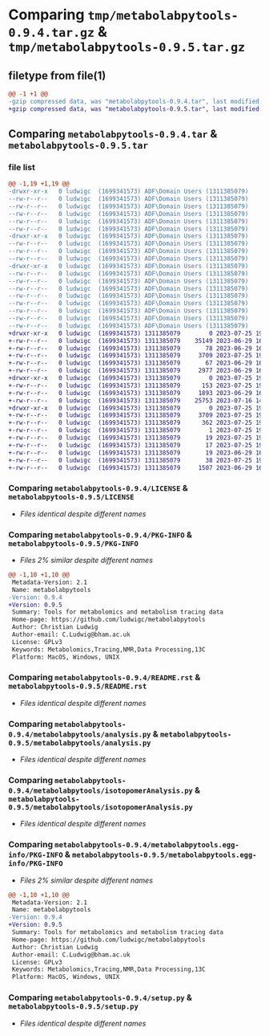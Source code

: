 # Comparing `tmp/metabolabpytools-0.9.4.tar.gz` & `tmp/metabolabpytools-0.9.5.tar.gz`

## filetype from file(1)

```diff
@@ -1 +1 @@
-gzip compressed data, was "metabolabpytools-0.9.4.tar", last modified: Fri Jul 21 11:29:36 2023, max compression
+gzip compressed data, was "metabolabpytools-0.9.5.tar", last modified: Tue Jul 25 19:33:25 2023, max compression
```

## Comparing `metabolabpytools-0.9.4.tar` & `metabolabpytools-0.9.5.tar`

### file list

```diff
@@ -1,19 +1,19 @@
-drwxr-xr-x   0 ludwigc  (1699341573) ADF\Domain Users (1311385079)        0 2023-07-21 11:29:36.919814 metabolabpytools-0.9.4/
--rw-r--r--   0 ludwigc  (1699341573) ADF\Domain Users (1311385079)    35149 2023-06-29 16:08:10.000000 metabolabpytools-0.9.4/LICENSE
--rw-r--r--   0 ludwigc  (1699341573) ADF\Domain Users (1311385079)       78 2023-06-29 16:08:10.000000 metabolabpytools-0.9.4/MANIFEST.in
--rw-r--r--   0 ludwigc  (1699341573) ADF\Domain Users (1311385079)     3709 2023-07-21 11:29:36.919611 metabolabpytools-0.9.4/PKG-INFO
--rw-r--r--   0 ludwigc  (1699341573) ADF\Domain Users (1311385079)       67 2023-06-29 16:08:10.000000 metabolabpytools-0.9.4/README.md
--rw-r--r--   0 ludwigc  (1699341573) ADF\Domain Users (1311385079)     2977 2023-06-29 16:08:10.000000 metabolabpytools-0.9.4/README.rst
-drwxr-xr-x   0 ludwigc  (1699341573) ADF\Domain Users (1311385079)        0 2023-07-21 11:29:36.918425 metabolabpytools-0.9.4/metabolabpytools/
--rw-r--r--   0 ludwigc  (1699341573) ADF\Domain Users (1311385079)      153 2023-07-21 11:29:30.000000 metabolabpytools-0.9.4/metabolabpytools/__init__.py
--rw-r--r--   0 ludwigc  (1699341573) ADF\Domain Users (1311385079)     1893 2023-06-29 16:08:10.000000 metabolabpytools-0.9.4/metabolabpytools/analysis.py
--rw-r--r--   0 ludwigc  (1699341573) ADF\Domain Users (1311385079)    25753 2023-07-16 14:50:21.000000 metabolabpytools-0.9.4/metabolabpytools/isotopomerAnalysis.py
-drwxr-xr-x   0 ludwigc  (1699341573) ADF\Domain Users (1311385079)        0 2023-07-21 11:29:36.919436 metabolabpytools-0.9.4/metabolabpytools.egg-info/
--rw-r--r--   0 ludwigc  (1699341573) ADF\Domain Users (1311385079)     3709 2023-07-21 11:29:36.000000 metabolabpytools-0.9.4/metabolabpytools.egg-info/PKG-INFO
--rw-r--r--   0 ludwigc  (1699341573) ADF\Domain Users (1311385079)      362 2023-07-21 11:29:36.000000 metabolabpytools-0.9.4/metabolabpytools.egg-info/SOURCES.txt
--rw-r--r--   0 ludwigc  (1699341573) ADF\Domain Users (1311385079)        1 2023-07-21 11:29:36.000000 metabolabpytools-0.9.4/metabolabpytools.egg-info/dependency_links.txt
--rw-r--r--   0 ludwigc  (1699341573) ADF\Domain Users (1311385079)       19 2023-07-21 11:29:36.000000 metabolabpytools-0.9.4/metabolabpytools.egg-info/requires.txt
--rw-r--r--   0 ludwigc  (1699341573) ADF\Domain Users (1311385079)       17 2023-07-21 11:29:36.000000 metabolabpytools-0.9.4/metabolabpytools.egg-info/top_level.txt
--rw-r--r--   0 ludwigc  (1699341573) ADF\Domain Users (1311385079)       19 2023-06-29 16:08:10.000000 metabolabpytools-0.9.4/requirements.txt
--rw-r--r--   0 ludwigc  (1699341573) ADF\Domain Users (1311385079)       38 2023-07-21 11:29:36.919854 metabolabpytools-0.9.4/setup.cfg
--rw-r--r--   0 ludwigc  (1699341573) ADF\Domain Users (1311385079)     1507 2023-06-29 16:08:10.000000 metabolabpytools-0.9.4/setup.py
+drwxr-xr-x   0 ludwigc  (1699341573) 1311385079        0 2023-07-25 19:33:25.554418 metabolabpytools-0.9.5/
+-rw-r--r--   0 ludwigc  (1699341573) 1311385079    35149 2023-06-29 16:08:10.000000 metabolabpytools-0.9.5/LICENSE
+-rw-r--r--   0 ludwigc  (1699341573) 1311385079       78 2023-06-29 16:08:10.000000 metabolabpytools-0.9.5/MANIFEST.in
+-rw-r--r--   0 ludwigc  (1699341573) 1311385079     3709 2023-07-25 19:33:25.554240 metabolabpytools-0.9.5/PKG-INFO
+-rw-r--r--   0 ludwigc  (1699341573) 1311385079       67 2023-06-29 16:08:10.000000 metabolabpytools-0.9.5/README.md
+-rw-r--r--   0 ludwigc  (1699341573) 1311385079     2977 2023-06-29 16:08:10.000000 metabolabpytools-0.9.5/README.rst
+drwxr-xr-x   0 ludwigc  (1699341573) 1311385079        0 2023-07-25 19:33:25.553013 metabolabpytools-0.9.5/metabolabpytools/
+-rw-r--r--   0 ludwigc  (1699341573) 1311385079      153 2023-07-25 19:29:45.000000 metabolabpytools-0.9.5/metabolabpytools/__init__.py
+-rw-r--r--   0 ludwigc  (1699341573) 1311385079     1893 2023-06-29 16:08:10.000000 metabolabpytools-0.9.5/metabolabpytools/analysis.py
+-rw-r--r--   0 ludwigc  (1699341573) 1311385079    25753 2023-07-16 14:50:21.000000 metabolabpytools-0.9.5/metabolabpytools/isotopomerAnalysis.py
+drwxr-xr-x   0 ludwigc  (1699341573) 1311385079        0 2023-07-25 19:33:25.554064 metabolabpytools-0.9.5/metabolabpytools.egg-info/
+-rw-r--r--   0 ludwigc  (1699341573) 1311385079     3709 2023-07-25 19:33:25.000000 metabolabpytools-0.9.5/metabolabpytools.egg-info/PKG-INFO
+-rw-r--r--   0 ludwigc  (1699341573) 1311385079      362 2023-07-25 19:33:25.000000 metabolabpytools-0.9.5/metabolabpytools.egg-info/SOURCES.txt
+-rw-r--r--   0 ludwigc  (1699341573) 1311385079        1 2023-07-25 19:33:25.000000 metabolabpytools-0.9.5/metabolabpytools.egg-info/dependency_links.txt
+-rw-r--r--   0 ludwigc  (1699341573) 1311385079       19 2023-07-25 19:33:25.000000 metabolabpytools-0.9.5/metabolabpytools.egg-info/requires.txt
+-rw-r--r--   0 ludwigc  (1699341573) 1311385079       17 2023-07-25 19:33:25.000000 metabolabpytools-0.9.5/metabolabpytools.egg-info/top_level.txt
+-rw-r--r--   0 ludwigc  (1699341573) 1311385079       19 2023-06-29 16:08:10.000000 metabolabpytools-0.9.5/requirements.txt
+-rw-r--r--   0 ludwigc  (1699341573) 1311385079       38 2023-07-25 19:33:25.554476 metabolabpytools-0.9.5/setup.cfg
+-rw-r--r--   0 ludwigc  (1699341573) 1311385079     1507 2023-06-29 16:08:10.000000 metabolabpytools-0.9.5/setup.py
```

### Comparing `metabolabpytools-0.9.4/LICENSE` & `metabolabpytools-0.9.5/LICENSE`

 * *Files identical despite different names*

### Comparing `metabolabpytools-0.9.4/PKG-INFO` & `metabolabpytools-0.9.5/PKG-INFO`

 * *Files 2% similar despite different names*

```diff
@@ -1,10 +1,10 @@
 Metadata-Version: 2.1
 Name: metabolabpytools
-Version: 0.9.4
+Version: 0.9.5
 Summary: Tools for metabolomics and metabolism tracing data
 Home-page: https://github.com/ludwigc/metabolabpytools
 Author: Christian Ludwig
 Author-email: C.Ludwig@bham.ac.uk 
 License: GPLv3
 Keywords: Metabolomics,Tracing,NMR,Data Processing,13C
 Platform: MacOS, Windows, UNIX
```

### Comparing `metabolabpytools-0.9.4/README.rst` & `metabolabpytools-0.9.5/README.rst`

 * *Files identical despite different names*

### Comparing `metabolabpytools-0.9.4/metabolabpytools/analysis.py` & `metabolabpytools-0.9.5/metabolabpytools/analysis.py`

 * *Files identical despite different names*

### Comparing `metabolabpytools-0.9.4/metabolabpytools/isotopomerAnalysis.py` & `metabolabpytools-0.9.5/metabolabpytools/isotopomerAnalysis.py`

 * *Files identical despite different names*

### Comparing `metabolabpytools-0.9.4/metabolabpytools.egg-info/PKG-INFO` & `metabolabpytools-0.9.5/metabolabpytools.egg-info/PKG-INFO`

 * *Files 2% similar despite different names*

```diff
@@ -1,10 +1,10 @@
 Metadata-Version: 2.1
 Name: metabolabpytools
-Version: 0.9.4
+Version: 0.9.5
 Summary: Tools for metabolomics and metabolism tracing data
 Home-page: https://github.com/ludwigc/metabolabpytools
 Author: Christian Ludwig
 Author-email: C.Ludwig@bham.ac.uk 
 License: GPLv3
 Keywords: Metabolomics,Tracing,NMR,Data Processing,13C
 Platform: MacOS, Windows, UNIX
```

### Comparing `metabolabpytools-0.9.4/setup.py` & `metabolabpytools-0.9.5/setup.py`

 * *Files identical despite different names*

